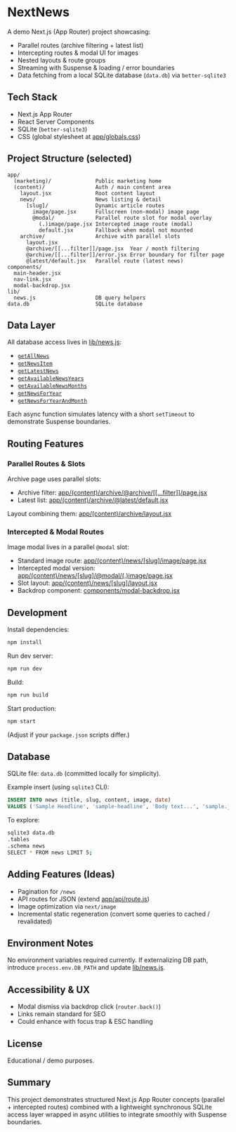 # NextNews

A demo Next.js (App Router) project showcasing:

- Parallel routes (archive filtering + latest list)
- Intercepting routes & modal UI for images
- Nested layouts & route groups
- Streaming with Suspense & loading / error boundaries
- Data fetching from a local SQLite database (`data.db`) via `better-sqlite3`

## Tech Stack

- Next.js App Router
- React Server Components
- SQLite (`better-sqlite3`)
- CSS (global stylesheet at [app/globals.css](app/globals.css))

## Project Structure (selected)

```
app/
  (marketing)/              Public marketing home
  (content)/                Auth / main content area
    layout.jsx              Root content layout
    news/                   News listing & detail
      [slug]/               Dynamic article routes
        image/page.jsx      Fullscreen (non‑modal) image page
        @modal/             Parallel route slot for modal overlay
          (.)image/page.jsx Intercepted image route (modal)
          default.jsx       Fallback when modal not mounted
    archive/                Archive with parallel slots
      layout.jsx
      @archive/[[...filter]]/page.jsx  Year / month filtering
      @archive/[[...filter]]/error.jsx Error boundary for filter page
      @latest/default.jsx   Parallel route (latest news)
components/
  main-header.jsx
  nav-link.jsx
  modal-backdrop.jsx
lib/
  news.js                   DB query helpers
data.db                     SQLite database
```

## Data Layer

All database access lives in [lib/news.js](lib/news.js):

- [`getAllNews`](lib/news.js)
- [`getNewsItem`](lib/news.js)
- [`getLatestNews`](lib/news.js)
- [`getAvailableNewsYears`](lib/news.js)
- [`getAvailableNewsMonths`](lib/news.js)
- [`getNewsForYear`](lib/news.js)
- [`getNewsForYearAndMonth`](lib/news.js)

Each async function simulates latency with a short `setTimeout` to demonstrate Suspense boundaries.

## Routing Features

### Parallel Routes & Slots

Archive page uses parallel slots:

- Archive filter: [app/(content)/archive/@archive/[[...filter]]/page.jsx](<app/(content)/archive/@archive/[[...filter]]/page.jsx>)
- Latest list: [app/(content)/archive/@latest/default.jsx](<app/(content)/archive/@latest/default.jsx>)

Layout combining them: [app/(content)/archive/layout.jsx](<app/(content)/archive/layout.jsx>)

### Intercepted & Modal Routes

Image modal lives in a parallel `@modal` slot:

- Standard image route: [app/(content)/news/[slug]/image/page.jsx](<app/(content)/news/[slug]/image/page.jsx>)
- Intercepted modal version: [app/(content)/news/[slug]/@modal/(.)image/page.jsx](<app/(content)/news/[slug]/@modal/(.)image/page.jsx>)
- Slot layout: [app/(content)/news/[slug]/layout.jsx](<app/(content)/news/[slug]/layout.jsx>)
- Backdrop component: [components/modal-backdrop.jsx](components/modal-backdrop.jsx)

## Development

Install dependencies:

```bash
npm install
```

Run dev server:

```bash
npm run dev
```

Build:

```bash
npm run build
```

Start production:

```bash
npm start
```

(Adjust if your `package.json` scripts differ.)

## Database

SQLite file: `data.db` (committed locally for simplicity).

Example insert (using `sqlite3` CLI):

```sql
INSERT INTO news (title, slug, content, image, date)
VALUES ('Sample Headline', 'sample-headline', 'Body text...', 'sample.jpg', '2025-01-15');
```

To explore:

```bash
sqlite3 data.db
.tables
.schema news
SELECT * FROM news LIMIT 5;
```

## Adding Features (Ideas)

- Pagination for `/news`
- API routes for JSON (extend [app/api/route.js](app/api/route.js))
- Image optimization via `next/image`
- Incremental static regeneration (convert some queries to cached / revalidated)

## Environment Notes

No environment variables required currently. If externalizing DB path, introduce `process.env.DB_PATH` and update [lib/news.js](lib/news.js).

## Accessibility & UX

- Modal dismiss via backdrop click (`router.back()`)
- Links remain standard for SEO
- Could enhance with focus trap & ESC handling

## License

Educational / demo purposes.

## Summary

This project demonstrates structured Next.js App Router concepts (parallel + intercepted routes) combined with a lightweight synchronous SQLite access layer wrapped in async utilities to integrate smoothly with Suspense boundaries.
